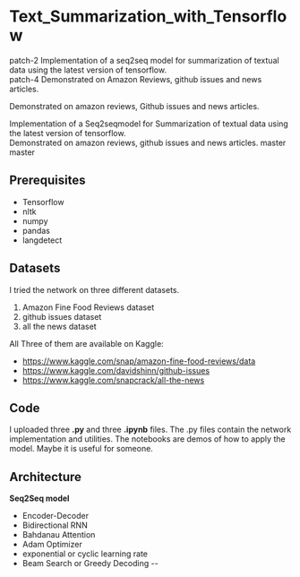 # Text_Summarization_with_Tensorflow
patch-2
Implementation of a seq2seq model for summarization of textual data using the latest version of tensorflow. \
 patch-4
Demonstrated on Amazon Reviews, github issues and news articles. 

Demonstrated on amazon reviews, Github issues and news articles. 

Implementation of a Seq2seqmodel for Summarization of textual data using the latest version of tensorflow. \
Demonstrated on amazon reviews, github issues and news articles. 
master
master

## Prerequisites
- Tensorflow
- nltk
- numpy
- pandas 
- langdetect

## Datasets
I tried the network on three different datasets. 
1. Amazon Fine Food Reviews dataset
2. github issues dataset
3. all the news dataset

All Three of them are available on Kaggle:
- https://www.kaggle.com/snap/amazon-fine-food-reviews/data
- https://www.kaggle.com/davidshinn/github-issues
- https://www.kaggle.com/snapcrack/all-the-news

## Code 
I uploaded three **.py** and three **.ipynb** files. The .py files contain the network implementation and utilities. The notebooks are demos of how to apply the model. Maybe it is useful for someone.

## Architecture
**Seq2Seq model**
- Encoder-Decoder
- Bidirectional RNN
- Bahdanau Attention
- Adam Optimizer
- exponential or cyclic learning rate
- Beam Search or Greedy Decoding
--
